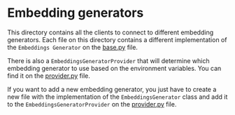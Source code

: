 # Embedding generators

This directory contains all the clients to connect to different embedding generators. Each file on this directory contains a different implementation of the `Embeddings Generator` on the [base.py](./base.py) file.

There is also a `EmbeddingsGeneratorProvider` that will determine which embedding generator to use based on the environment variables. You can find it on the [provider.py](./provider.py) file.

If you want to add a new embedding generator, you just have to create a new file with the implementation of the `EmbeddingsGenerator` class and add it to the `EmbeddingsGeneratorProvider` on the [provider.py](./provider.py) file.